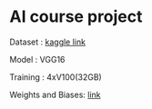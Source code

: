# AI course project
Dataset : [kaggle link](https://www.kaggle.com/datasets/rm1000/grape-disease-dataset-original)

Model : VGG16

Training : 4xV100(32GB)

Weights and Biases: [link](https://wandb.ai/sergey-khvan/grape-classification?nw=nwusersergeykhvan)